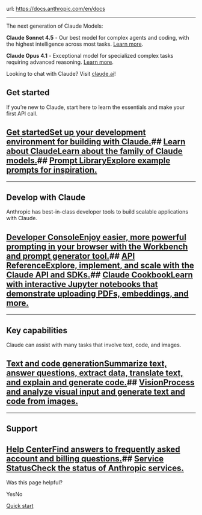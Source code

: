 url: https://docs.anthropic.com/en/docs

---

The next generation of Claude Models:

**Claude Sonnet 4.5** \- Our best model for complex agents and coding, with the highest intelligence across most tasks. [Learn more](https://www.anthropic.com/news/claude-sonnet-4-5).

**Claude Opus 4.1** \- Exceptional model for specialized complex tasks requiring advanced reasoning. [Learn more](https://www.anthropic.com/news/claude-opus-4-1).

Looking to chat with Claude? Visit [claude.ai](http://www.claude.ai)\!

## Get started

If you’re new to Claude, start here to learn the essentials and make your first API call.

## [Get startedSet up your development environment for building with Claude.](/en/docs/get-started)## [Learn about ClaudeLearn about the family of Claude models.](/en/docs/about-claude/models/overview)## [Prompt LibraryExplore example prompts for inspiration.](/en/resources/prompt-library/library)

* * *

## Develop with Claude

Anthropic has best-in-class developer tools to build scalable applications with Claude.

## [Developer ConsoleEnjoy easier, more powerful prompting in your browser with the Workbench and prompt generator tool.](https://console.anthropic.com)## [API ReferenceExplore, implement, and scale with the Claude API and SDKs.](/en/api/overview)## [Claude CookbookLearn with interactive Jupyter notebooks that demonstrate uploading PDFs, embeddings, and more.](https://github.com/anthropics/anthropic-cookbook)

* * *

## Key capabilities

Claude can assist with many tasks that involve text, code, and images.

## [Text and code generationSummarize text, answer questions, extract data, translate text, and explain and generate code.](/en/docs/build-with-claude/text-generation)## [VisionProcess and analyze visual input and generate text and code from images.](/en/docs/build-with-claude/vision)

* * *

## Support

## [Help CenterFind answers to frequently asked account and billing questions.](https://support.claude.com/en/)## [Service StatusCheck the status of Anthropic services.](https://www.claude.com/status)

Was this page helpful?

YesNo

[Quick start](/en/docs/get-started)
